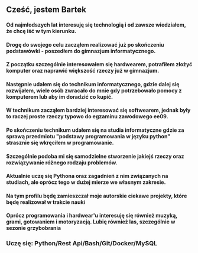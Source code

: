 <h2>Cześć, jestem Bartek</h2>

<h4>Od najmłodszych lat interesuję się technologią i od zawsze wiedziałem, że chcę iść w tym kierunku.</h4>
<h4>Drogę do swojego celu zacząłem realizować już po skończeniu podstawówki - poszedłem do gimnazjum informatycznego.</h4>
<h4>Z początku szczególnie interesowałem się hardwearem, potrafiłem złożyć komputer oraz naprawić większość rzeczy już w gimnazjum.</h4>
<h4>Następnie udałem się do technikum informatycznego, gdzie dalej się rozwijałem, wiele osób zwracało do mnie gdy potrzebowało pomocy z komputerem lub aby im doradzić co kupić.</h4>
<h4>W technikum zacząłem bardziej interesować się softwearem, jednak były to raczej proste rzeczy typowo do egzaminu zawodowego ee09.</h4>
<h4>Po skończeniu technikum udałem się na studia informatyczne gdzie za sprawą przedmiotu "podstawy programowania w języku python" strasznie się wkręciłem w programowanie.</h4>
<h4>Szczególnie podoba mi się samodzielne stworzenie jakiejś rzeczy oraz rozwiązywanie różnego rodzaju problemów.</h4>
<h4>Aktualnie uczę się Pythona oraz zagadnień z nim związanych na studiach, ale oprócz tego w dużej mierze we własnym zakresie.</h4>
<h4>Na tym profilu będę zamieszczał moje autorskie ciekawe projekty, które będę realizował w trakcie nauki<h4>
<h4>Oprócz programowania i hardwear'u interesuję się również muzyką, grami, gotowaniem i motoryzacją. Lubię również las, szczególnie w sezonie grzybobrania</h4>
  
<h3>Uczę się: Python/Rest Api/Bash/Git/Docker/MySQL</h3>

  
